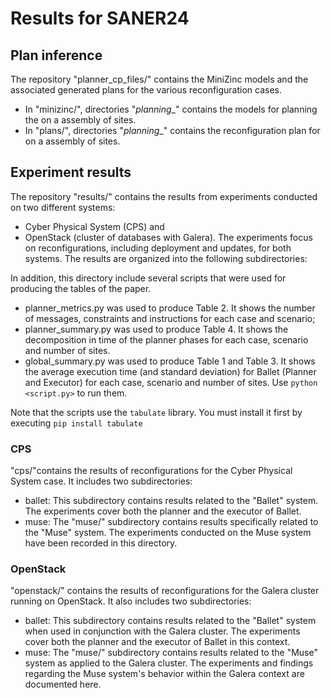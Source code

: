 # Results for SANER24

## Plan inference
The repository "planner_cp_files/" contains the MiniZinc models and the associated generated plans for the various reconfiguration cases.
- In "minizinc/", directories "<case>_planning_<scenario>_<n>" contains the models for planning the <scenario> on a <case> assembly of <n> sites.
- In "plans/", directories "<case>_planning_<scenario>_<n>" contains the reconfiguration plan for <scenario> on a <case> assembly of <n> sites.

## Experiment results
The repository "results/" contains the results from experiments conducted on two different systems: 
 - Cyber Physical System (CPS) and 
 - OpenStack (cluster of databases with Galera).
The experiments focus on reconfigurations, including deployment and updates, for both systems. The results are organized into the following subdirectories:

In addition, this directory include several scripts that were used for producing the tables of the paper. 
- planner_metrics.py was used to produce Table 2. It shows the number of messages, constraints and instructions for each case and scenario;
- planner_summary.py was used to produce Table 4. It shows the decomposition in time of the planner phases for each case, scenario and number of sites.
- global_summary.py was used to produce Table 1 and Table 3. It shows the average execution time (and standard deviation) for Ballet (Planner and Executor) for each case, scenario and number of sites.
Use `python <script.py>` to run them. 

Note that the scripts use the `tabulate` library. You must install it first by executing `pip install tabulate`

### CPS
"cps/"contains the results of reconfigurations for the Cyber Physical System case. It includes two subdirectories:
- ballet: This subdirectory contains results related to the "Ballet" system. The experiments cover both the planner and the executor of Ballet.
- muse: The "muse/" subdirectory contains results specifically related to the "Muse" system. The experiments conducted on the Muse system have been recorded in this directory.

### OpenStack
"openstack/" contains the results of reconfigurations for the Galera cluster running on OpenStack. It also includes two subdirectories:
- ballet: This subdirectory contains results related to the "Ballet" system when used in conjunction with the Galera cluster. The experiments cover both the planner and the executor of Ballet in this context.
- muse: The "muse/" subdirectory contains results related to the "Muse" system as applied to the Galera cluster. The experiments and findings regarding the Muse system's behavior within the Galera context are documented here.
